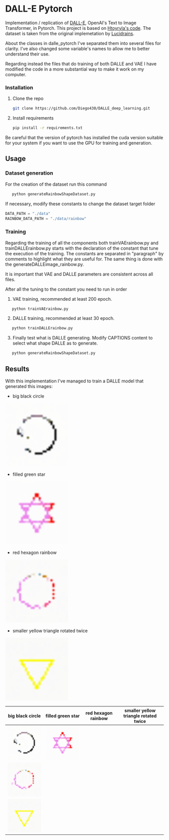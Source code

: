# DALL-E Pytorch

Implementation / replication of <a href="https://openai.com/blog/dall-e/">DALL-E</a>, OpenAI's Text to Image Transformer, in Pytorch.
This project is based on <a href="https://github.com/htoyryla/DALLE-pytorch">Htoyryla's code</a>.
The dataset is taken from the original implemetation by <a href="https://github.com/lucidrains/dalle-pytorch">Lucidrains</a>.

About the classes in dalle_pytorch I've separated them into several files for clarity.
I've also changed some variable's names to allow me to better understand their use.

Regarding instead the files that do training of both DALLE and VAE 
I have modified the code in a more substantial way to make it work on my computer.

### Installation

1. Clone the repo
   ```sh
   git clone https://github.com/Diego430/DALLE_deep_learning.git
   ```
2. Install requirements
   ```sh
   pip install -r requirements.txt
   ```

Be careful that the version of pytorch has installed the cuda version
suitable for your system if you want to use the GPU for training and generation.

## Usage

###  Dataset generation

For the creation of the dataset run this command
```sh
   python generateRainbowShapeDataset.py
```

If necessary, modify these constants to change the dataset target folder

```python
DATA_PATH = "./data" 
RAINBOW_DATA_PATH = "./data/rainbow"
```

### Training

Regarding the training of all the components both trainVAErainbow.py and trainDALLErainbow.py 
starts with the declaration of the constant that tune the execution of the training.
The constants are separated in "paragraph" by comments to highlight what they are useful for.
The same thing is done with the generateDALLEimage_rainbow.py.

It is important that VAE and DALLE parameters are consistent across all files.

After all the tuning to the constant you need to run in order
1. VAE training, recommended at least 200 epoch.
```sh
   python trainVAErainbow.py
```

2. DALLE training, recommended at least 30 epoch.
```sh
   python trainDALLErainbow.py
```

3. Finally test what is DALLE generating.
Modify CAPTIONS content to select what shape DALLE as to generate. 
```sh
   python generateRainbowShapeDataset.py
```

## Results

With this implementation I've managed to train a DALLE model that generated this images:

* big black circle
  
<img src="./generated_images/big_black_circle_rainbow_v3dalle_.png" width=200 title="big black circle"></img>
* filled green star
  
<img src="./generated_images/filled_green_star_rainbow_v3dalle_.png" width=200 title="filled green star"></img>
* red hexagon rainbow

<img src="./generated_images/red_hexagon_rainbow_v3dalle_.png" width=200 title="red hexagon rainbow"></img>
* smaller yellow triangle rotated twice
  
<img src="./generated_images/smaller_yellow_triangle_rotated_twice_rainbow_v3dalle_.png" width=200 title="smaller yellow triangle rotated twice"></img>

| big black circle  | filled green star | red hexagon rainbow | smaller yellow triangle rotated twice |
| ------------- | ------------- | ------------- | ------------- |
| <img src="./generated_images/big_black_circle_rainbow_v3dalle_.png" width=200 title="big black circle"></img>  | <img src="./generated_images/filled_green_star_rainbow_v3dalle_.png" width=200 title="filled green star"></img>  | 
<img src="./generated_images/red_hexagon_rainbow_v3dalle_.png" width=200 title="red hexagon rainbow"></img> | 
<img src="./generated_images/smaller_yellow_triangle_rotated_twice_rainbow_v3dalle_.png" width=200 title="smaller yellow triangle rotated twice"></img> |

